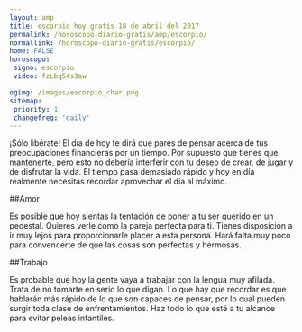 ```yaml
---
layout: amp
title: escorpio hoy gratis 18 de abril del 2017 
permalink: /horoscopo-diario-gratis/amp/escorpio/
normallink: /horoscopo-diario-gratis/escorpio/
home: FALSE
horoscopo:
 signo: escorpio
 video: fzLbq54s3aw

ogimg: /images/escorpio_char.png
sitemap:
 priority: 1
 changefreq: 'daily'
---
```



¡Sólo libérate! El día de hoy te dirá que pares de pensar acerca de tus preocupaciones financieras por un tiempo. Por supuesto que tienes que mantenerte, pero esto no debería interferir con tu deseo de crear, de jugar y de disfrutar la vida. El tiempo pasa demasiado rápido y hoy en día realmente necesitas recordar aprovechar el día al máximo.

##Amor

Es posible que hoy sientas la tentación de poner a tu ser querido en un pedestal. Quieres verle como la pareja perfecta para ti. Tienes disposición a ir muy lejos para proporcionarle placer a esta persona. Hará falta muy poco para convencerte de que las cosas son perfectas y hermosas.

##Trabajo

Es probable que hoy la gente vaya a trabajar con la lengua muy afilada. Trata de no tomarte en serio lo que digan. Lo que hay que recordar es que hablarán más rápido de lo que son capaces de pensar, por lo cual pueden surgir toda clase de enfrentamientos. Haz todo lo que esté a tu alcance para evitar peleas infantiles.